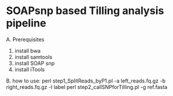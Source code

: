 # SOAPsnp based Tilling analysis pipeline

A. Prerequisites
1. install bwa
2. install samtools
3. install SOAP snp
4. install iTools

B. how to use:
perl step1_SplitReads_byP1.pl -a left_reads.fq.gz -b right_reads.fq.gz -l label
perl step2_callSNPforTilling.pl -g ref.fasta 
